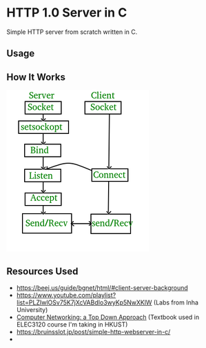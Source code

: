 # HTTP 1.0 Server in C
Simple HTTP server from scratch written in C. 

## Usage

## How It Works
![alt text](./src/media/simple-socket-diagram.png)


## Resources Used
- https://beej.us/guide/bgnet/html/#client-server-background
- https://www.youtube.com/playlist?list=PLZIwlOSv75K7jXcVABdIo3wyKp5NwXKlW (Labs from Inha University)
- [Computer Networking: a Top Down Approach](https://gaia.cs.umass.edu/kurose_ross/index.php) (Textbook used in ELEC3120 course I'm taking in HKUST)
- https://bruinsslot.jp/post/simple-http-webserver-in-c/
- 